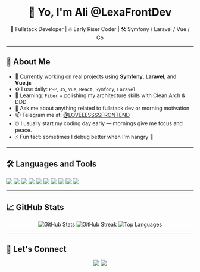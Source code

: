 <h1 align="center">👋 Yo, I'm Ali  @LexaFrontDev</h1>
<p align="center">🧠 Fullstack Developer | 🔥 Early Riser Coder | 🛠 Symfony / Laravel / Vue / Go</p>

---

## 🧩 About Me

- 🔭 Currently working on real projects using **Symfony**, **Laravel**, and **Vue.js**  
- ⚙️ I use daily: `PHP`, `JS`, `Vue`, `React`, `Symfony`, `Laravel`
- 🌱 Learning: `Fiber` + polishing my architecture skills with Clean Arch & DDD  
- 💬 Ask me about anything related to fullstack dev or morning motivation  
- 📫 Telegram me at: [@LOVEEESSSSFRONTEND](https://t.me/LOVEEESSSSFRONTEND)  
- ⏰ I usually start my coding day early — mornings give me focus and peace. 
- ⚡ Fun fact: sometimes I debug better when I'm hangry 😤

---

## 🛠️ Languages and Tools

<p>
  <img src="https://img.shields.io/badge/PHP-777BB4?style=for-the-badge&logo=php&logoColor=white"/>
  <img src="https://img.shields.io/badge/Laravel-FF2D20?style=for-the-badge&logo=laravel&logoColor=white"/>
  <img src="https://img.shields.io/badge/Symfony-000000?style=for-the-badge&logo=symfony&logoColor=white"/>
  <img src="https://img.shields.io/badge/Vue.js-42b883?style=for-the-badge&logo=vue.js&logoColor=white"/>
  <img src="https://img.shields.io/badge/React-20232A?style=for-the-badge&logo=react&logoColor=61DAFB"/>
  <img src="https://img.shields.io/badge/Go-00ADD8?style=for-the-badge&logo=go&logoColor=white"/>
  <img src="https://img.shields.io/badge/JavaScript-F7DF1E?style=for-the-badge&logo=javascript&logoColor=black"/>
  <img src="https://img.shields.io/badge/jQuery-0769AD?style=for-the-badge&logo=jquery&logoColor=white"/>
  <img src="https://img.shields.io/badge/GitLab-FCA121?style=for-the-badge&logo=gitlab&logoColor=white"/>
  <img src="https://img.shields.io/badge/GitHub-181717?style=for-the-badge&logo=github&logoColor=white"/>
</p>

---

## 📈 GitHub Stats

<p align="center">
  <img src="https://github-readme-stats.vercel.app/api?username=LexaFrontDev&show_icons=true&theme=radical" alt="GitHub Stats" />
  <img src="https://github-readme-streak-stats.herokuapp.com/?user=LexaFrontDev&theme=radical" alt="GitHub Streak" />
  <img src="https://github-readme-stats.vercel.app/api/top-langs/?username=LexaFrontDev&layout=compact&theme=radical" alt="Top Languages" />
</p>

---

## 🤝 Let's Connect

<p align="center">
  <a href="https://t.me/LOVEEESSSSFRONTEND"><img src="https://img.shields.io/badge/Telegram-26A5E4?style=for-the-badge&logo=telegram&logoColor=white" /></a>
  <a href="mailto:muxametali445@gmail.com"><img src="https://img.shields.io/badge/Email-D14836?style=for-the-badge&logo=gmail&logoColor=white" /></a>
</p>


